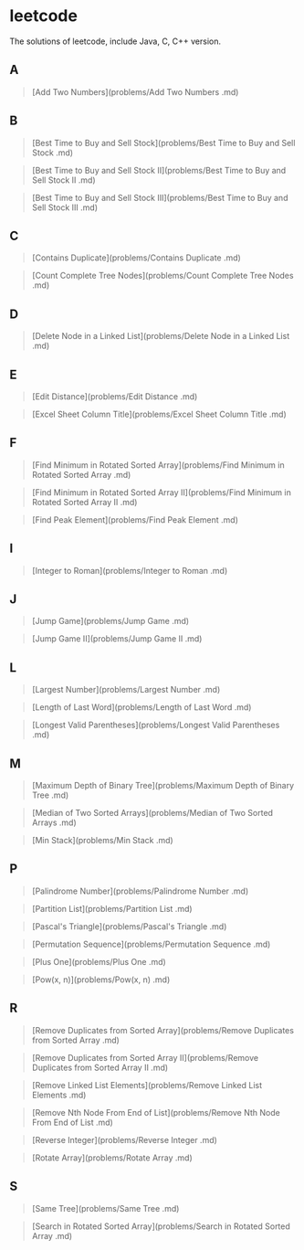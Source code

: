 # leetcode

The solutions of leetcode, include Java, C, C++ version.

## A

> [Add Two Numbers](problems/Add Two Numbers .md)

## B

> [Best Time to Buy and Sell Stock](problems/Best Time to Buy and Sell Stock .md)

> [Best Time to Buy and Sell Stock II](problems/Best Time to Buy and Sell Stock II .md)

> [Best Time to Buy and Sell Stock III](problems/Best Time to Buy and Sell Stock III .md)

## C

> [Contains Duplicate](problems/Contains Duplicate .md)

> [Count Complete Tree Nodes](problems/Count Complete Tree Nodes .md)

## D

> [Delete Node in a Linked List](problems/Delete Node in a Linked List .md)

## E

> [Edit Distance](problems/Edit Distance .md)

> [Excel Sheet Column Title](problems/Excel Sheet Column Title .md)

## F

> [Find Minimum in Rotated Sorted Array](problems/Find Minimum in Rotated Sorted Array .md)

> [Find Minimum in Rotated Sorted Array II](problems/Find Minimum in Rotated Sorted Array II .md)

> [Find Peak Element](problems/Find Peak Element .md)

## I

> [Integer to Roman](problems/Integer to Roman .md)

## J

> [Jump Game](problems/Jump Game .md)

> [Jump Game II](problems/Jump Game II .md)

## L

> [Largest Number](problems/Largest Number .md)

> [Length of Last Word](problems/Length of Last Word .md)

> [Longest Valid Parentheses](problems/Longest Valid Parentheses .md)

## M

> [Maximum Depth of Binary Tree](problems/Maximum Depth of Binary Tree .md)

> [Median of Two Sorted Arrays](problems/Median of Two Sorted Arrays .md)

> [Min Stack](problems/Min Stack .md)

## P

> [Palindrome Number](problems/Palindrome Number .md)

> [Partition List](problems/Partition List .md)

> [Pascal's Triangle](problems/Pascal's Triangle .md)

> [Permutation Sequence](problems/Permutation Sequence .md)

> [Plus One](problems/Plus One .md)

> [Pow(x, n)](problems/Pow(x, n) .md)

## R

> [Remove Duplicates from Sorted Array](problems/Remove Duplicates from Sorted Array .md)

> [Remove Duplicates from Sorted Array II](problems/Remove Duplicates from Sorted Array II .md)

> [Remove Linked List Elements](problems/Remove Linked List Elements .md)

> [Remove Nth Node From End of List](problems/Remove Nth Node From End of List .md)

> [Reverse Integer](problems/Reverse Integer .md)

> [Rotate Array](problems/Rotate Array .md)

## S

> [Same Tree](problems/Same Tree .md)

> [Search in Rotated Sorted Array](problems/Search in Rotated Sorted Array .md)
